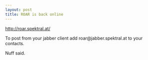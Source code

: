 ```yaml
---
layout: post
title: ROAR is back online
---
```

<p><a href="http://roar.spektral.at/" title="http://roar.spektral.at">http://roar.spektral.at/</a></p>
To post from your jabber client add roar@jabber.spektral.at to your contacts.

Nuff said.
